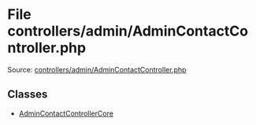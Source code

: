 File controllers/admin/AdminContactController.php
=========

Source: [controllers/admin/AdminContactController.php](https://github.com/PrestaShop/PrestaShop/blob/1.5.0.2/controllers/admin/AdminContactController.php)


Classes
-------

* [AdminContactControllerCore](class.AdminContactControllerCore.md)

